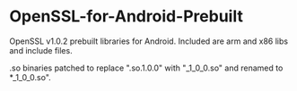 # OpenSSL-for-Android-Prebuilt

OpenSSL v1.0.2 prebuilt libraries for Android. 
Included are arm and x86 libs and include files.

.so binaries patched to replace ".so.1.0.0"
with "_1_0_0.so" and renamed to *_1_0_0.so".
